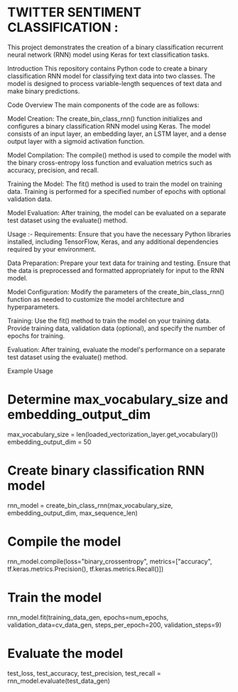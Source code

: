 # **TWITTER SENTIMENT CLASSIFICATION** :

This project demonstrates the creation of a binary classification recurrent neural network (RNN) model using Keras for text classification tasks.

Introduction
This repository contains Python code to create a binary classification RNN model for classifying text data into two classes. The model is designed to process variable-length sequences of text data and make binary predictions.

Code Overview
The main components of the code are as follows:

Model Creation: The create_bin_class_rnn() function initializes and configures a binary classification RNN model using Keras. The model consists of an input layer, an embedding layer, an LSTM layer, and a dense output layer with a sigmoid activation function.

Model Compilation: The compile() method is used to compile the model with the binary cross-entropy loss function and evaluation metrics such as accuracy, precision, and recall.

Training the Model: The fit() method is used to train the model on training data. Training is performed for a specified number of epochs with optional validation data.

Model Evaluation: After training, the model can be evaluated on a separate test dataset using the evaluate() method.

Usage :-
Requirements: Ensure that you have the necessary Python libraries installed, including TensorFlow, Keras, and any additional dependencies required by your environment.

Data Preparation: Prepare your text data for training and testing. Ensure that the data is preprocessed and formatted appropriately for input to the RNN model.

Model Configuration: Modify the parameters of the create_bin_class_rnn() function as needed to customize the model architecture and hyperparameters.

Training: Use the fit() method to train the model on your training data. Provide training data, validation data (optional), and specify the number of epochs for training.

Evaluation: After training, evaluate the model's performance on a separate test dataset using the evaluate() method.

Example Usage

# Determine max_vocabulary_size and embedding_output_dim
max_vocabulary_size = len(loaded_vectorization_layer.get_vocabulary())
embedding_output_dim = 50

# Create binary classification RNN model
rnn_model = create_bin_class_rnn(max_vocabulary_size, embedding_output_dim, max_sequence_len)

# Compile the model
rnn_model.compile(loss="binary_crossentropy",
                   metrics=["accuracy", tf.keras.metrics.Precision(), tf.keras.metrics.Recall()])

# Train the model
rnn_model.fit(training_data_gen,
              epochs=num_epochs,
              validation_data=cv_data_gen,
              steps_per_epoch=200,
              validation_steps=9)

# Evaluate the model
test_loss, test_accuracy, test_precision, test_recall = rnn_model.evaluate(test_data_gen)

